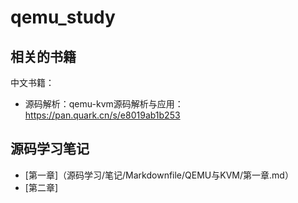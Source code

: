 # qemu_study
## 相关的书籍
中文书籍：
- 源码解析：qemu-kvm源码解析与应用：https://pan.quark.cn/s/e8019ab1b253
## 源码学习笔记
- [第一章]（源码学习/笔记/Markdownfile/QEMU与KVM/第一章.md）
- [第二章]







